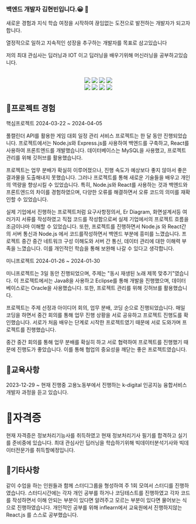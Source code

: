 ### 백엔드 개발자 김현빈입니다.😀 👋

새로운 경험과 지식 학습 여정을 시작하여 끊임없는 도전으로 발전하는 개발자가 되고자 합니다.

열정적으로 일하고 지속적인 성장을 추구하는 개발자를 목표로 삼고있습니다

저의 최대 관심사는 딥러닝과 IOT 이고 딥러닝을 배우기위해 머신러닝을 공부하고있습니다.

<div align=center> 
<br>
  
<img src="https://img.shields.io/badge/html5-E34F26?style=for-the-badge&logo=html5&logoColor=white"> 
<img src="https://img.shields.io/badge/css-1572B6?style=for-the-badge&logo=css3&logoColor=white"> 
<img src="https://img.shields.io/badge/javascript-F7DF1E?style=for-the-badge&logo=javascript&logoColor=black"> 
<img src="https://img.shields.io/badge/mysql-4479A1?style=for-the-badge&logo=mysql&logoColor=white"> 

<br>

<img src="https://img.shields.io/badge/react-61DAFB?style=for-the-badge&logo=react&logoColor=black"> 
<img src="https://img.shields.io/badge/node.js-339933?style=for-the-badge&logo=Node.js&logoColor=white">
<img src="https://img.shields.io/badge/express-000000?style=for-the-badge&logo=express&logoColor=white"> 
<img src="https://img.shields.io/badge/github-181717?style=for-the-badge&logo=github&logoColor=white">
</div>

## 📢프로젝트 경험

핵심프로젝트 2024-03-22 ~ 2024-04-05

풀캘린더 API를 활용한 게임 대회 일정 관리 서비스 프로젝트는 한 달 동안 진행되었습니다. 프로젝트에서는 Node.js와 Express.js를 사용하여 백엔드를 구축하고, React를 사용하여 프론트엔드를 개발했습니다. 데이터베이스는 MySQL을 사용했고, 프로젝트 관리를 위해 깃허브를 활용했습니다.

프로젝트는 업무 분배가 확실히 이루어졌으나, 진행 속도가 예상보다 좋지 않아서 좋은 결과물을 도출해내지 못했습니다. 그러나 프로젝트를 통해 새로운 기술들을 배우고 개인의 역량을 향상시킬 수 있었습니다. 특히, Node.js와 React를 사용하는 것과 백엔드와 프론트엔드의 차이를 경험하였으며, 다양한 오류를 해결하면서 오류 코드의 의미를 재확인할 수 있었습니다.

실제 기업에서 진행하는 프로젝트처럼 요구사항정의서, Er Diagram, 화면설계서등 여러가지 서류를 작성하였고 직접 코드를 작성함으로써 실제 기업에서의 프로젝트 흐름을 조금이나마 이해할 수 있었습니다. 또한, 프로젝트를 진행하면서  Node.js 와 React간의 서버 통신과 Node.js 에서 코드를작성하면서 백엔드 부분에 흥미를 느꼈습니다. 프로젝트 중간 중간 네트워크 구성 이해도와 서버 간 통신, 데이터 관리에 대한 이해력 부족을 느꼈습니다. 이를 개인적인 학습을 통해 보완해 나갈 수 있다고 생각합니다.

미니프로젝트 2024-01-26 ~ 2024-01-30

미니프로젝트는 3일 동안 진행되었으며, 주제는 "동시 재생된 노래 제목 맞추기"였습니다. 이 프로젝트에서는 Java8을 사용하고 Eclipse를 통해 개발을 진행했으며, 데이터베이스로는 Oracle을 사용했습니다. 또한, 프로젝트 관리를 위해 깃허브를 활용했습니다.

프로젝트는 주제 선정과 아이디어 회의, 업무 분배, 코딩 순으로 진행되었습니다. 매일 코딩을 하면서 중간 회의를 통해 업무 진행 상황을 서로 공유하고 프로젝트 진행도를 확인했습니다. 서로가 처음 배우는 단계로 시작한 프로젝트였기 때문에 서로 도와가며 프로젝트를 진행했습니다.

중간 중간 회의를 통해 업무 분배를 확실히 하고 서로 협력하여 프로젝트를 진행했기 때문에 진행도가 좋았습니다. 이를 통해 협업의 중요성을 깨닫는 좋은 프로젝트였습니다.

## 📢교육사항

2023-12-29 ~ 현재 진행중
고용노동부에서 진행하는 k-digital 인공지능 융합서비스 개발자 과정을 듣고 있습니다.

# 📢자격증
현재 자격증은 정보처리기능사를 취득하였고 현재 정보처리기사 필기를 합격하고 실기를 준비중에 있습니다.
최대 관심사인 딥러닝을 학습하기위해 빅데이터분석기사와 빅데이터전문가를 취득할예정입니다.

## 📢기타사항

같이 수업을 하는 인원들과 함께 스터디그룹을 형성하여 주 1회 모여서 스터디를 진행하였습니다. 스터디시간에는 각자 개인 공부를 하거나 코딩테스트를 진행하였고 각자 코드를 작성하면서 이해 안되는 부분이 있다면 알려주고 모르는 부분이 있다면 물어보는 식으로 진행하였습니다.
개인적인 공부를 위해 inflearn에서 교육원에서 진행하지않는 React.js 를 스스로 공부했습니다.
